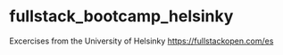 # fullstack_bootcamp_helsinky
Excercises from the University of Helsinky https://fullstackopen.com/es
